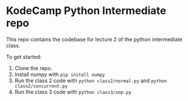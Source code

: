 # KodeCamp Python Intermediate repo

This repo contains the codebase for lecture 2 of the python intermediate class.

To get started:
1. Clone the repo.
2. Install numpy with `pip install numpy`
3. Run the class 2 code with `python class2/normal.py` and `python class2/concurrent.py`
3. Run the class 3 code with `python class3/oop.py`